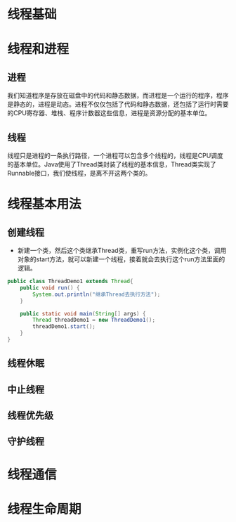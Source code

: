 # 线程基础

# 线程和进程

## 进程

我们知道程序是存放在磁盘中的代码和静态数据，而进程是一个运行的程序，程序是静态的，进程是动态。进程不仅仅包括了代码和静态数据，还包括了运行时需要的CPU寄存器、堆栈、程序计数器这些信息，进程是资源分配的基本单位。

## 线程

线程只是进程的一条执行路径，一个进程可以包含多个线程的，线程是CPU调度的基本单位。Java使用了Thread类封装了线程的基本信息，Thread类实现了Runnable接口，我们使线程，是离不开这两个类的。

# 线程基本用法

## 创建线程
- 新建一个类，然后这个类继承Thread类，重写run方法，实例化这个类，调用对象的start方法，就可以新建一个线程，接着就会去执行这个run方法里面的逻辑。

```java
public class ThreadDemo1 extends Thread{
    public void run() {
        System.out.println("继承Thread去执行方法");
    }

    public static void main(String[] args) {
        Thread threadDemo1 = new ThreadDemo1();
        threadDemo1.start();
    }
}
```



## 线程休眠

## 中止线程

## 线程优先级

## 守护线程

# 线程通信

# 线程生命周期







